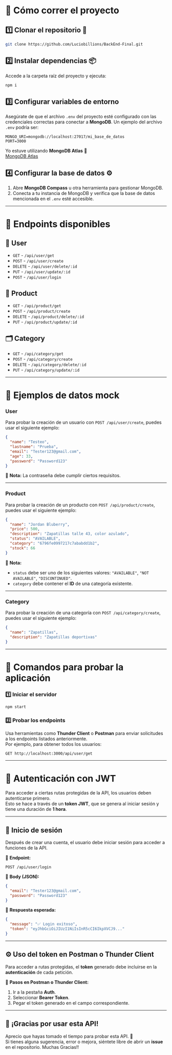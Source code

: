 
# 🚀 Cómo correr el proyecto

## 1️⃣ Clonar el repositorio 💾

```bash
git clone https://github.com/Luciobillions/BackEnd-Final.git
```

## 2️⃣ Instalar dependencias 📦

Accede a la carpeta raíz del proyecto y ejecuta:

```bash
npm i
```

## 3️⃣ Configurar variables de entorno

Asegúrate de que el archivo `.env` del proyecto esté configurado con las credenciales correctas para conectar a **MongoDB**. Un ejemplo del archivo `.env` podría ser:

```env
MONGO_URI=mongodb://localhost:27017/mi_base_de_datos
PORT=3000
```

Yo estuve utilizando **MongoDB Atlas** 🔗  
[MongoDB Atlas](https://www.mongodb.com/products/platform/atlas-database)

## 4️⃣ Configurar la base de datos ⚙️

1. Abre **MongoDB Compass** u otra herramienta para gestionar MongoDB.  
2. Conecta a tu instancia de MongoDB y verifica que la base de datos mencionada en el `.env` esté accesible.

---

# 📌 Endpoints disponibles

## 👤 User
- `GET` - `/api/user/get`  
- `POST` - `/api/user/create`  
- `DELETE` - `/api/user/delete/:id`  
- `PUT` - `/api/user/update/:id`  
- `POST` - `/api/user/login`  

## 🛒 Product
- `GET` - `/api/product/get`  
- `POST` - `/api/product/create`  
- `DELETE` - `/api/product/delete/:id`  
- `PUT` - `/api/product/update/:id`  

## 🗂️ Category
- `GET` - `/api/category/get`  
- `POST` - `/api/category/create`  
- `DELETE` - `/api/category/delete/:id`  
- `PUT` - `/api/category/update/:id`  

---

# 🔧 Ejemplos de datos mock

### **User**
Para probar la creación de un usuario con `POST /api/user/create`, puedes usar el siguiente ejemplo:

```json
{
  "name": "Testeo",
  "lastname": "Prueba",
  "email": "Tester123@gmail.com",
  "age": 33,
  "password": "Password123"
}
```

📌 **Nota:** La contraseña debe cumplir ciertos requisitos.

---

### **Product**
Para probar la creación de un producto con `POST /api/product/create`, puedes usar el siguiente ejemplo:

```json
{
  "name": "Jordan Bluberry",
  "price": 500,
  "description": "Zapatillas talle 43, color azulado",
  "status": "AVAILABLE",
  "category": "6796fe0997217c7ababdd1b2",
  "stock": 66
}
```

📌 **Nota:**  
- `status` debe ser uno de los siguientes valores: `"AVAILABLE"`, `"NOT AVAILABLE"`, `"DISCONTINUED"`.  
- `category` debe contener el **ID** de una categoría existente.

---

### **Category**
Para probar la creación de una categoría con `POST /api/category/create`, puedes usar el siguiente ejemplo:

```json
{
  "name": "Zapatillas",
  "description": "Zapatillas deportivas"
}
```

---

# 🧪 Comandos para probar la aplicación

### 1️⃣ Iniciar el servidor
```bash
npm start
```

### 2️⃣ Probar los endpoints
Usa herramientas como **Thunder Client** o **Postman** para enviar solicitudes a los endpoints listados anteriormente.  
Por ejemplo, para obtener todos los usuarios:

```http
GET http://localhost:3000/api/user/get
```

---

# 🔐 Autenticación con JWT  

Para acceder a ciertas rutas protegidas de la API, los usuarios deben autenticarse primero.  
Esto se hace a través de un **token JWT**, que se genera al iniciar sesión y tiene una duración de **1 hora**.  

---

## 🔑 Inicio de sesión  
Después de crear una cuenta, el usuario debe iniciar sesión para acceder a funciones de la API.

📌 **Endpoint:**  
```http
POST /api/user/login
```

📌 **Body (JSON):**
```json
{
  "email": "Tester123@gmail.com",
  "password": "Password123"
}
```

📌 **Respuesta esperada:**
```json
{
  "message": "✅ Login exitoso",
  "token": "eyJhbGciOiJIUzI1NiIsInR5cCI6IkpXVCJ9..."
}
```

---

## ⚙️ Uso del token en Postman o Thunder Client  
Para acceder a rutas protegidas, el **token** generado debe incluirse en la **autenticación** de cada petición.

📌 **Pasos en Postman o Thunder Client:**  
1. Ir a la pestaña **Auth**.  
2. Seleccionar **Bearer Token**.  
3. Pegar el token generado en el campo correspondiente.  


---

## 🎉 ¡Gracias por usar esta API!

Aprecio que hayas tomado el tiempo para probar esta API. 🚀  
Si tienes alguna sugerencia, error o mejora, siéntete libre de abrir un **issue** en el repositorio. Muchas Gracias!!
